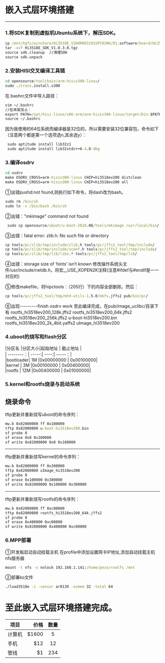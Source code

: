 # 嵌入式层环境搭建

------

### 1.将SDK复制到虚拟机Ubuntu系统下，解压SDK。
```cmd
cp /mnt/hgfs/winshare/Hi3518E_V200R001C01SPC030K/01.software/board/Hi3518E_SDK_V1.0.3.0.tgz  ./
tar -xvf Hi3518E_SDK_V1.0.3.0.tgz 
source sdk.cleanup  //清理SDK
source sdk.unpack 
```

### 2.安装HISI交叉编译工具链
```cmd
cd opensource/toolchain/arm-hisiv300-linux/
sudo ./cross.install.v300
```
在.bashrc文件中导入路径：
```cmd
vim ~/.bashrc
//在末尾加上：
export PATH=/opt/hisi-linux/x86-arm/arm-hisiv300-linux/target/bin:$PATH
source ~/.bashrc
```

因为我使用的64位系统而编译器是32位的，所以需要安装32位兼容包，命令如下（注意两个都是第一个选项选n,其余选y）：
```cmd
 sudo aptitude install lib32z1
 sudo aptitude install lib32stdc++6-4.8-dbg
```

### 3.编译osdrv
```cmd
cd osdrv
make OSDRV_CROSS=arm-hisiv300-linux CHIP=hi3518ev200 distclean
make OSDRV_CROSS=arm-hisiv300-linux CHIP=hi3518ev200 all
```
①出错pushd:not found,则执行如下命令，将dash改为bash。
```cmd
sudo rm /bin/sh
sudo ln -s /bin/bash /bin/sh
```

②出错："mkimage" command not found 
```cmd
 sudo cp opensource/uboot/u-boot-2010.06/tools/mkimage /usr/local/bin/
```

③出错：fatal error: zlib.h: No such file or directory
```cmd
cp tools/pc/zlib/tmp/include/zlib.h tools/pc/jffs2_tool/tmp/include/
cp tools/pc/zlib/tmp/include/zconf.h tools/pc/jffs2_tool/tmp/include/
cp tools/pc/zlib/tmp/lib/libz.* tools/pc/jffs2_tool/tmp/lib/
```
④出错：storage size of ‘hints’ isn’t known
修改操作系统头文件/usr/include/netdb.h，将宏__USE_XOPEN2K注释(注意#ifdef与#endif是一一对应的)

⑤修改makefile，将hipctools：（205行）下的内容全部删除。然后：
```cmd
cp tools/pc/jffs2_tool/tmp/mtd-utils-1.5.0/mkfs.jffs2 pub/bin/pc/
```
⑥出现---------finish osdrv work
至此编译完成，在pub/image_uclibc/目录下有
rootfs_hi3518ev200_128k.jffs2      rootfs_hi3518ev200_64k.jffs2
rootfs_hi3518ev200_256k.jffs2      u-boot-hi3518ev200.bin
rootfs_hi3518ev200_2k_4bit.yaffs2  uImage_hi3518ev200


### 4.uboot的烧写和flash分区

|分区名	   |分区大小|起始地址	|	截止地址 |           
| --------：| -----:| ----:| -----：|                
|bootloader|    1M  |0x00000000	|	0x00100000|             
|kernel    |	3M	    |0x00100000	|	0x00400000|             
|rootfs    |	12M	   |0x00400000	|	0x01000000|               


### 5.kernel和rootfs烧录与启动系统
烧录命令
---------------------------------------------------
tftp更新并重新烧写uboot的命令序列：
```cmd
mw.b 0x82000000 ff 0x100000
tftp 0x82000000 u-boot-hi3518ev200.bin
sf probe 0
sf erase 0x0 0x100000
sf write 0x82000000 0x0 0x100000
```
--------------------------------------------------
tftp更新并重新烧写kernel的命令序列：
```cmd
mw.b 0x82000000 ff 0x300000
tftp 0x82000000 uImage_hi3518ev200
sf probe 0
sf erase 0x100000 0x300000
sf write 0x82000000 0x100000 0x300000
```
---------------------------------------------------
tftp更新并重新烧写rootfs的命令序列：
```cmd
mw.b 0x82000000 ff 0xc00000
tftp 0x82000000 rootfs_hi3518ev200_64k.jffs2
sf probe 0
sf erase 0x400000 0xc00000
sf write 0x82000000 0x400000 0xc00000
```

### 6.MPP部署
①开发板启动自动挂载主机
在profile中添加设置网卡IP地址,添加自动挂载主机nfs服务器
```cmd
mount -t nfs -o nolock 192.168.1.141:/home/peco/rootfs /mnt
```
②部署ko文件
```cmd
./load3518e -i -sensor ar0130 -osmem 32 -total 64
```

# 至此嵌入式层环境搭建完成。


| 项目        | 价格   |  数量  |
| --------   | -----:  | :----:  |
| 计算机     | \$1600 |   5     |
| 手机        |   \$12   |   12   |
| 管线        |    \$1    |  234  |
